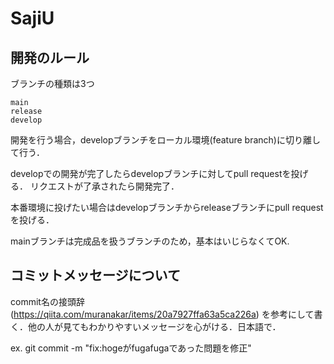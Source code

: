 # SajiU
## 開発のルール

ブランチの種類は3つ

    main
    release
    develop

開発を行う場合，developブランチをローカル環境(feature branch)に切り離して行う．

developでの開発が完了したらdevelopブランチに対してpull requestを投げる． リクエストが了承されたら開発完了．

本番環境に投げたい場合はdevelopブランチからreleaseブランチにpull requestを投げる．

mainブランチは完成品を扱うブランチのため，基本はいじらなくてOK.
## コミットメッセージについて

commit名の接頭辞(https://qiita.com/muranakar/items/20a7927ffa63a5ca226a) を参考にして書く．他の人が見てもわかりやすいメッセージを心がける．日本語で．

ex. git commit -m "fix:hogeがfugafugaであった問題を修正"
